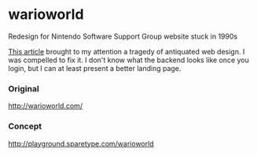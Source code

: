 # warioworld

Redesign for Nintendo Software Support Group website stuck in 1990s

[This article](http://www.theverge.com/2014/9/17/6351467/nintendos-ancient-developer-site) brought to my attention a tragedy of antiquated web design. I was compelled to fix it. I don't know what the backend looks like once you login, but I can at least present a better landing page.

### Original
http://warioworld.com/

### Concept
http://playground.sparetype.com/warioworld